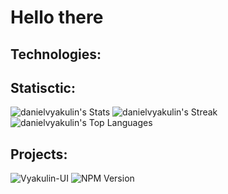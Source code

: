 # Hello there

## Technologies:

## Statisctic:
![danielvyakulin's Stats](https://github-readme-stats.vercel.app/api?username=danielvyakulin&theme=dark&show_icons=true&hide_border=false&count_private=false)
![danielvyakulin's Streak](https://github-readme-streak-stats.herokuapp.com/?user=danielvyakulin&theme=dark&hide_border=false)
![danielvyakulin's Top Languages](https://github-readme-stats.vercel.app/api/top-langs/?username=danielvyakulin&theme=dark&show_icons=true&hide_border=false&layout=compact)

## Projects:
![Vyakulin-UI](https://github.com/DanielVyakulin/vyakulin-ui) ![NPM Version](https://img.shields.io/npm/v/vyakulin-ui)
